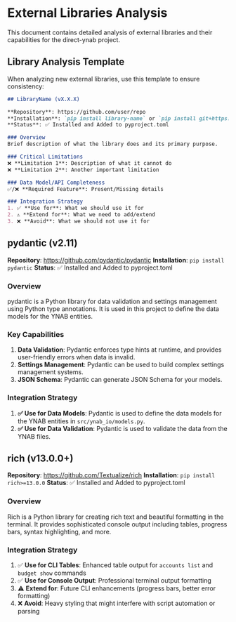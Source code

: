 # External Libraries Analysis

This document contains detailed analysis of external libraries and their capabilities for the direct-ynab project.

## Library Analysis Template

When analyzing new external libraries, use this template to ensure consistency:

```markdown
## LibraryName (vX.X.X)

**Repository**: https://github.com/user/repo
**Installation**: `pip install library-name` or `pip install git+https://...`
**Status**: ✅ Installed and Added to pyproject.toml

### Overview
Brief description of what the library does and its primary purpose.

### Critical Limitations
❌ **Limitation 1**: Description of what it cannot do
❌ **Limitation 2**: Another important limitation

### Data Model/API Completeness
✅/❌ **Required Feature**: Present/Missing details

### Integration Strategy
1. ✅ **Use for**: What we should use it for
2. ⚠️ **Extend for**: What we need to add/extend
3. ❌ **Avoid**: What we should not use it for
```

## pydantic (v2.11)

**Repository**: https://github.com/pydantic/pydantic
**Installation**: `pip install pydantic`
**Status**: ✅ Installed and Added to pyproject.toml

### Overview

pydantic is a Python library for data validation and settings management using Python type annotations. It is used in this project to define the data models for the YNAB entities.

### Key Capabilities

1. **Data Validation**: Pydantic enforces type hints at runtime, and provides user-friendly errors when data is invalid.
2. **Settings Management**: Pydantic can be used to build complex settings management systems.
3. **JSON Schema**: Pydantic can generate JSON Schema for your models.

### Integration Strategy

1. **✅ Use for Data Models**: Pydantic is used to define the data models for the YNAB entities in `src/ynab_io/models.py`.
2. **✅ Use for Data Validation**: Pydantic is used to validate the data from the YNAB files.

## rich (v13.0.0+)

**Repository**: https://github.com/Textualize/rich
**Installation**: `pip install rich>=13.0.0`
**Status**: ✅ Installed and Added to pyproject.toml

### Overview

Rich is a Python library for creating rich text and beautiful formatting in the terminal. It provides sophisticated console output including tables, progress bars, syntax highlighting, and more.

### Integration Strategy

1. ✅ **Use for CLI Tables**: Enhanced table output for `accounts list` and `budget show` commands
2. ✅ **Use for Console Output**: Professional terminal output formatting
3. ⚠️ **Extend for**: Future CLI enhancements (progress bars, better error formatting)
4. ❌ **Avoid**: Heavy styling that might interfere with script automation or parsing